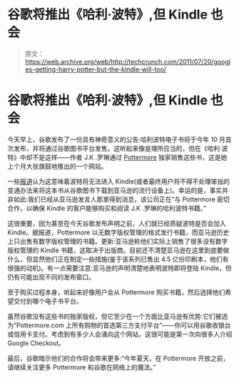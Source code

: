 # 谷歌将推出《哈利·波特》,但 Kindle 也会

> 原文：<https://web.archive.org/web/http://techcrunch.com/2011/07/20/googles-getting-harry-potter-but-the-kindle-will-too/>

# 谷歌将推出《哈利·波特》,但 Kindle 也会

今天早上，谷歌发布了一份具有神奇意义的公告:哈利波特电子书将于今年 10 月首次发布，并将通过谷歌图书平台发售。这听起来像是理所应当的，但在《哈利·波特》中却不是这样——作者 J.K .罗琳通过 [Pottermore](https://web.archive.org/web/20230203045819/http://www.pottermore.com/) 独家销售这些书，这是她上个月大张旗鼓地推出的一个网站。

一些[报道](https://web.archive.org/web/20230203045819/http://gizmodo.com/5823049)认为这意味着波特将无法进入 Kindle(或者最终用户将不得不处理笨拙的变通办法来将这本书从谷歌图书下载到亚马逊的流行设备上)。幸运的是，事实并非如此:我们已经从亚马逊发言人那里得到消息，该公司正在“与 Pottermore 密切合作，以确保 Kindle 的客户能够购买和阅读 J.K .罗琳的哈利波特书籍。”

这很重要，因为甚至在今天谷歌发布声明之前，人们就已经质疑波特是否会加入 Kindle。据报道，Pottermore 以无数字版权管理的格式发行书籍，而亚马逊历史上只出售有数字版权管理的书籍。更新:亚马逊称他们实际上销售了很多没有数字版权管理的 Kindle 书籍，这取决于出版商。目前还不清楚亚马逊在这里到底要做什么，但显然他们正在制定一些措施(鉴于该系列已售出 4.5 亿份印刷本，他们有很强的动机)。有一点需要注意:亚马逊的声明清楚地表明波特即将登陆 Kindle，但仍有可能出现不同的发布窗口。

至于购买过程本身，听起来好像用户会从 Pottermore 购买书籍，然后选择他们希望交付到哪个电子书平台。

虽然谷歌没有这些书的独家版权，但它至少在一个方面比亚马逊有优势:它们被选为“Pottermore.com 上所有购物的首选第三方支付平台”——你可以用谷歌收银台或信用卡支付。考虑到有多少人会涌向这个网站，这很可能是第一次向很多人介绍 Google Checkout。

最后，谷歌暗示他们的合作将会带来更多:“今年夏天，在 Pottermore 开放之前，请继续关注更多 Pottermore 和谷歌在网络上的魔法。”